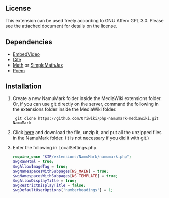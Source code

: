 ## License
This extension can be used freely according to GNU Affero GPL 3.0. Please see the attached document for details on the license.

## Dependencies
* [EmbedVideo](https://www.mediawiki.org/wiki/Extension:EmbedVideo)
* [Cite](https://www.mediawiki.org/wiki/Extension:Cite)
* [Math](https://www.mediawiki.org/wiki/Extension:Math) or [SimpleMathJax](https://www.mediawiki.org/wiki/Extension:SimpleMathJax)
* [Poem](https://www.mediawiki.org/wiki/Extension:Poem)

## Installation
1. Create a new NamuMark folder inside the MediaWiki extensions folder. Or, if you can use git directly on the server, command the following in the extensions folder inside the MediaWiki folder.

		git clone https://github.com/Oriwiki/php-namumark-mediawiki.git NamuMark

1. Click [here](https://github.com/Oriwiki/php-namumark-mediawiki/archive/master.zip) and download the file, unzip it, and put all the unzipped files in the NamuMark folder. (It is not necessary if you did it with git.)
1. Enter the following in LocalSettings.php.

    ```php
	require_once "$IP/extensions/NamuMark/namumark.php";
	$wgRawHtml = true;
	$wgAllowImageTag = true;
	$wgNamespacesWithSubpages[NS_MAIN] = true;
	$wgNamespacesWithSubpages[NS_TEMPLATE] = true;
	$wgAllowDisplayTitle = true;
	$wgRestrictDisplayTitle = false;
	$wgDefaultUserOptions['numberheadings'] = 1;
    ```
